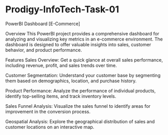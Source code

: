 # Prodigy-InfoTech-Task-01
PowerBI Dashboard [E-Commerce]

Overview
This PowerBI project provides a comprehensive dashboard for analyzing and visualizing key metrics in an e-commerce environment. The dashboard is designed to offer valuable insights into sales, customer behavior, and product performance.

Features Sales Overview: Get a quick glance at overall sales performance, including revenue, profit, and sales trends over time.

Customer Segmentation: Understand your customer base by segmenting them based on demographics, location, and purchase history.

Product Performance: Analyze the performance of individual products, identify top-selling items, and track inventory levels.

Sales Funnel Analysis: Visualize the sales funnel to identify areas for improvement in the conversion process.

Geospatial Analysis: Explore the geographical distribution of sales and customer locations on an interactive map.
